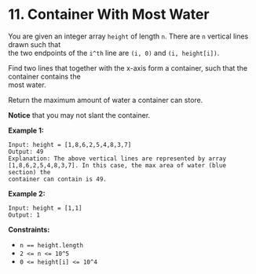 # 11. Container With Most Water

You are given an integer array `height` of length `n`. There are `n` vertical lines drawn such that  
the two endpoints of the `i^th` line are `(i, 0)` and `(i, height[i])`.

Find two lines that together with the x-axis form a container, such that the container contains the  
most water.

Return the maximum amount of water a container can store.

**Notice** that you may not slant the container.

**Example 1:**

    Input: height = [1,8,6,2,5,4,8,3,7]
    Output: 49
    Explanation: The above vertical lines are represented by array 
    [1,8,6,2,5,4,8,3,7]. In this case, the max area of water (blue section) the 
    container can contain is 49.

**Example 2:**

    Input: height = [1,1]
    Output: 1

**Constraints:**

- `n == height.length`
- `2 <= n <= 10^5`
- `0 <= height[i] <= 10^4`
